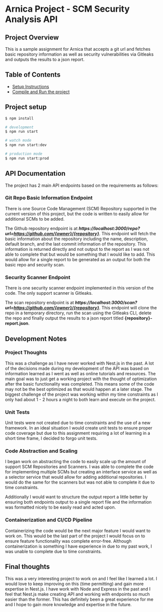 # Arnica Project - SCM Security Analysis API

## Project Overview

This is a sample assignment for Arnica that accepts a git url and fetches basic repository information as well as security vulnerabilities via Gitleaks and outputs the results to a json report.

## Table of Contents

- [Setup Instructions](#project-setup)
- [Compile and Run the project](#compile-and-run-the-project)

## Project setup

```bash
$ npm install
```

```bash
# development
$ npm run start

# watch mode
$ npm run start:dev

# production mode
$ npm run start:prod
```

## API Documentation

The project has 2 main API endpoints based on the requirements as follows:

### Git Repo Basic Information Endpoint

There is one Source Code Management (SCM) Repository supported in the current version of this project, but the code is written to easily allow for additional SCMs to be added.

The Github repository endpoint is at **_https://localhost:3000/repo?url=https://github.com/{owner}/{repository}_**. This endpoint will fetch the basic information about the repository including the name, description, default branch, and the last commit information of the repository. This information is returned directly and not output to the report as I was not able to complete that but would be something that I would like to add. This would allow for a single report to be generated as an output for both the basic repo and security scan.

### Security Scanner Endpoint

There is one security scanner endpoint implemented in this version of the code. The only support scanner is Gitleaks.

The scan repository endpoint is at **_https://localhost:3000/scan?url=https://github.com/{owner}/{repository}_**. This endpoint will clone the repo in a temporary directory, run the scan using the Gitleaks CLI, delete the repo and finally output the results to a json report titled **{repository}-report.json**.

## Development Notes

### Project Thoughts

This was a challenge as I have never worked with Nest.js in the past. A lot of the decisions made during my development of the API was based on information learned as I went as well as online tutorials and resources. The main goal was to just get a working project with the thought of optimization after the basic functionality was completed. This means some of the code may not be the best optimized as that would happen at a later stage. The biggest challenge of the project was working within my time constraints as I only had about 1 - 2 hours a night to both learn and execute on the project.

### Unit Tests

Unit tests were not created due to time constraints and the use of a new framework. In an ideal situation I would create unit tests to ensure proper code coverage but due to this assignment requiring a lot of learning in a short time frame, I decided to forgo unit tests.

### Code Abstraction and Scaling

I began work on abstracting the code to easily scale up the amount of support SCM Repositories and Scanners. I was able to complete the code for implementing multiple SCMs but creating an interface service as well as a selector service that would allow for adding additional repositories. I would do the same for the scanners but was not able to complete it due to time constraints.

Additionally I would want to structure the output report a little better by ensuring both endpoints output to a single report file and the information was formatted nicely to be easily read and acted upon.

### Containerization and CI/CD Pipeline

Containerizing the code would be the next major feature I would want to work on. This would be the last part of the project I would focus on to ensure feature functionality was complete error-free. Although containerization is something I have experience in due to my past work, I was unable to complete due to time constraints.

## Final thoughts

This was a very interesting project to work on and I feel like I learned a lot. I would love to keep improving on this (time permitting) and gain more expertise in Nest.js. I have work with Node and Express in the past and I feel that Nest.js make creating API and working with endpoints so much easier than the former. This has definitely been a great experience for me and I hope to gain more knowledge and expertise in the future.
